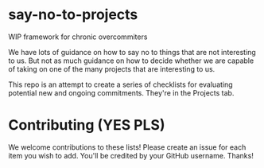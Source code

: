 # say-no-to-projects
WIP framework for chronic overcommiters

We have lots of guidance on how to say no to things that are not interesting to us. But not as much guidance on how to decide whether we are capable of taking on one of the many projects that are interesting to us.

This repo is an attempt to create a series of checklists for evaluating potential new and ongoing commitments. They're in the Projects tab.

# Contributing (YES PLS)
We welcome contributions to these lists! Please create an issue for each item you wish to add. You'll be credited by your GitHub username. Thanks!

